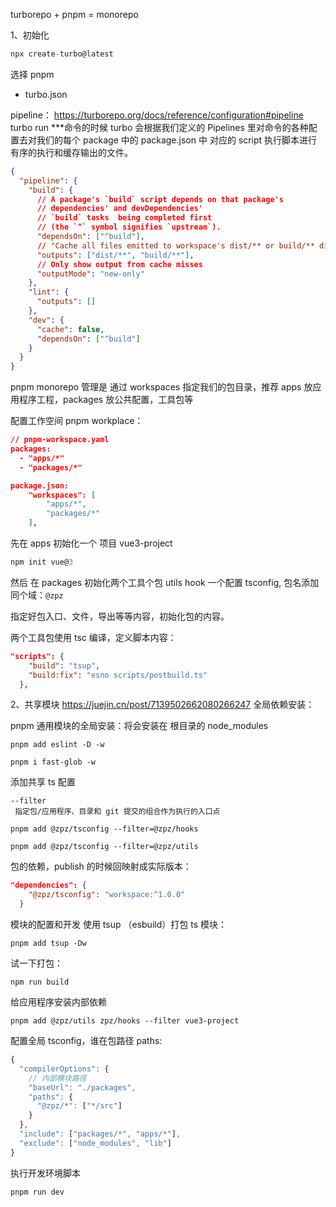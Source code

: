 turborepo + pnpm = monorepo

1、初始化

```ts
npx create-turbo@latest
```

选择 pnpm

- turbo.json

pipeline：
https://turborepo.org/docs/reference/configuration#pipeline
turbo run \*\*\*命令的时候 turbo 会根据我们定义的 Pipelines 里对命令的各种配置去对我们的每个 package 中的 package.json 中 对应的 script 执行脚本进行有序的执行和缓存输出的文件。

```json
{
  "pipeline": {
    "build": {
      // A package's `build` script depends on that package's
      // dependencies' and devDependencies'
      // `build` tasks  being completed first
      // (the `^` symbol signifies `upstream`).
      "dependsOn": ["^build"],
      // "Cache all files emitted to workspace's dist/** or build/** directories by a `build` task"
      "outputs": ["dist/**", "build/**"],
      // Only show output from cache misses
      "outputMode": "new-only"
    },
    "lint": {
      "outputs": []
    },
    "dev": {
      "cache": false,
      "dependsOn": ["^build"]
    }
  }
}
```

pnpm monorepo 管理是 通过 workspaces 指定我们的包目录，推荐 apps 放应用程序工程，packages 放公共配置，工具包等

配置工作空间 pnpm workplace：

```json
// pnpm-workspace.yaml
packages:
  - "apps/*"
  - "packages/*"

```

```json
package.json:
    "workspaces": [
        "apps/*",
        "packages/*"
    ],
```

先在 apps 初始化一个 项目 vue3-project

```js
npm init vue@3
```

然后 在 packages 初始化两个工具个包 utils hook 一个配置 tsconfig,
包名添加同个域：`@zpz`

指定好包入口、文件，导出等等内容，初始化包的内容。

两个工具包使用 tsc 编译，定义脚本内容：

```json
"scripts": {
    "build": "tsup",
    "build:fix": "esno scripts/postbuild.ts"
  },
```

2、共享模块
https://juejin.cn/post/7139502662080266247
全局依赖安装：

pnpm 通用模块的全局安装：将会安装在 根目录的 node_modules

```
pnpm add eslint -D -w

pnpm i fast-glob -w
```

添加共享 ts 配置

```
--filter
 指定包/应用程序、目录和 git 提交的组合作为执行的入口点
```

```
pnpm add @zpz/tsconfig --filter=@zpz/hooks

pnpm add @zpz/tsconfig --filter=@zpz/utils
```

包的依赖，publish 的时候回映射成实际版本：

```json
"dependencies": {
    "@zpz/tsconfig": "workspace:^1.0.0"
  }
```

模块的配置和开发
使用 tsup （esbuild）打包 ts 模块：

```
pnpm add tsup -Dw
```

试一下打包：

```
npm run build
```

给应用程序安装内部依赖

```
pnpm add @zpz/utils zpz/hooks --filter vue3-project
```

配置全局 tsconfig，谁在包路径 paths:

```ts
{
  "compilerOptions": {
    // 内部模块路径
    "baseUrl": "./packages",
    "paths": {
      "@zpz/*": ["*/src"]
    }
  },
  "include": ["packages/*", "apps/*"],
  "exclude": ["node_modules", "lib"]
}

```

执行开发环境脚本

```
pnpm run dev
```
